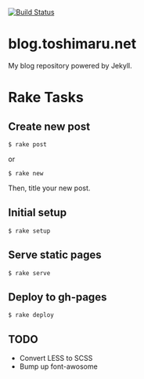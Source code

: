 [![Build Status](https://travis-ci.org/toshimaru/blog.toshimaru.net.png?branch=master)](https://travis-ci.org/toshimaru/blog.toshimaru.net)

# blog.toshimaru.net

My blog repository powered by Jekyll.

# Rake Tasks

## Create new post

    $ rake post

or

    $ rake new

Then, title your new post.

## Initial setup

    $ rake setup

## Serve static pages

    $ rake serve

## Deploy to gh-pages

    $ rake deploy

## TODO
* Convert LESS to SCSS
* Bump up font-awosome
